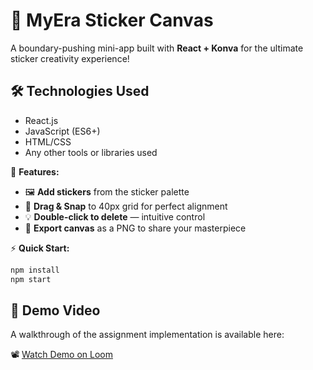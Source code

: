 # 🚀 MyEra Sticker Canvas

A boundary-pushing mini-app built with **React + Konva** for the ultimate sticker creativity experience!

## 🛠️ Technologies Used

- React.js
- JavaScript (ES6+)
- HTML/CSS
- Any other tools or libraries used

🌟 **Features:**
- 🖼️ **Add stickers** from the sticker palette  
- 🧲 **Drag & Snap** to 40px grid for perfect alignment  
- 💡 **Double-click to delete** — intuitive control  
- 🎨 **Export canvas** as a PNG to share your masterpiece  

⚡ **Quick Start:**
```bash
npm install
npm start
```
## 🎥 Demo Video

A walkthrough of the assignment implementation is available here:

📽️ [Watch Demo on Loom](https://www.loom.com/share/e3e975f87c9d49d690243a9e40e5b5b3?sid=83997c2c-75c3-44d9-9567-c3d6e9571018)